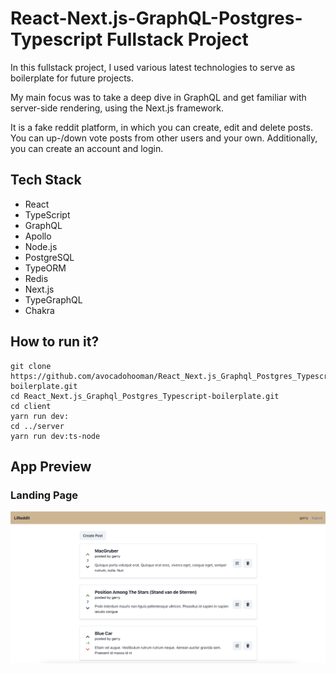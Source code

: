 # React-Next.js-GraphQL-Postgres-Typescript Fullstack Project
In this fullstack project, I used various latest technologies to serve as boilerplate for future projects.

My main focus was to take a deep dive in GraphQL and get familiar with server-side rendering, using the Next.js framework.

It is a fake reddit platform, in which you can create, edit and delete posts. You can up-/down vote posts from other users and your own. Additionally, you can create an account and login. 


## Tech Stack
- React
- TypeScript
- GraphQL
- Apollo
- Node.js
- PostgreSQL
- TypeORM
- Redis
- Next.js
- TypeGraphQL
- Chakra

## How to run it?

```
git clone https://github.com/avocadohooman/React_Next.js_Graphql_Postgres_Typescript-boilerplate.git
cd React_Next.js_Graphql_Postgres_Typescript-boilerplate.git
cd client 
yarn run dev:
cd ../server
yarn run dev:ts-node
```

## App Preview
### Landing Page 
![landing](./readme_assets/lireddit_prev.png)

